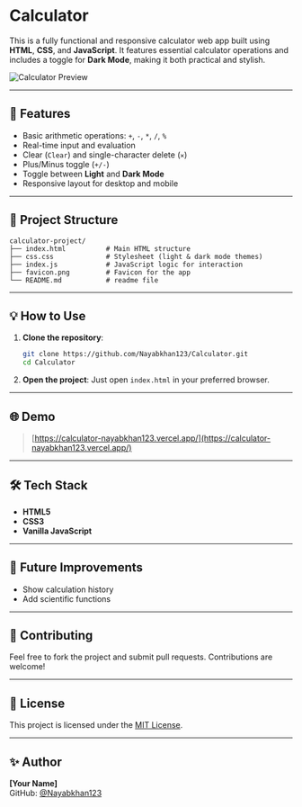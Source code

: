 # Calculator

This is a fully functional and responsive calculator web app built using **HTML**, **CSS**, and **JavaScript**. It features essential calculator operations and includes a toggle for **Dark Mode**, making it both practical and stylish.

![Calculator Preview](https://calculator-nayabkhan123.vercel.app/) 

---

## 🚀 Features

-  Basic arithmetic operations: `+`, `-`, `*`, `/`, `%`
-  Real-time input and evaluation
-  Clear (`Clear`) and single-character delete (`✕`)
-  Plus/Minus toggle (`+/-`)
-  Toggle between **Light** and **Dark Mode**
-  Responsive layout for desktop and mobile

---

## 📁 Project Structure

```
calculator-project/
├── index.html          # Main HTML structure
├── css.css             # Stylesheet (light & dark mode themes)
├── index.js            # JavaScript logic for interaction
├── favicon.png         # Favicon for the app
└── README.md           # readme file
```

---

## 💡 How to Use

1. **Clone the repository**:
   ```bash
   git clone https://github.com/Nayabkhan123/Calculator.git
   cd Calculator
   ```

2. **Open the project**:
   Just open `index.html` in your preferred browser.

---

## 🌐 Demo
 
> [https://calculator-nayabkhan123.vercel.app/](https://calculator-nayabkhan123.vercel.app/)

---


## 🛠️ Tech Stack

- **HTML5**
- **CSS3**
- **Vanilla JavaScript**

---

## 🧩 Future Improvements

- Show calculation history
- Add scientific functions

---

## 🤝 Contributing

Feel free to fork the project and submit pull requests. Contributions are welcome!

---

## 📄 License

This project is licensed under the [MIT License](LICENSE).

---

## ✨ Author

**[Your Name]**  
GitHub: [@Nayabkhan123](https://github.com/Nayabkhan123/)
